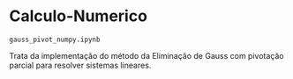 # Calculo-Numerico

`gauss_pivot_numpy.ipynb`

Trata da implementação do método da Eliminação de Gauss com pivotação parcial para resolver sistemas lineares.
